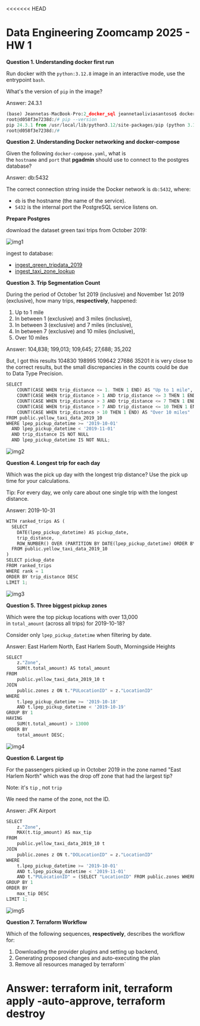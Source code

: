 <<<<<<< HEAD
# Data Engineering Zoomcamp 2025 - HW 1

**Question 1. Understanding docker first run**

Run docker with the `python:3.12.8` image in an interactive mode, use the entrypoint `bash`.

What's the version of `pip` in the image?

Answer: 24.3.1

```python
(base) Jeannetas-MacBook-Pro:2_docker_sql jeannetaoliviasantoso$ docker run -it --entrypoint bash python:3.12.8
root@d058f3e7238d:/# pip --version
pip 24.3.1 from /usr/local/lib/python3.12/site-packages/pip (python 3.12)
root@d058f3e7238d:/# 
```

**Question 2. Understanding Docker networking and docker-compose**

Given the following `docker-compose.yaml`, what is the `hostname` and `port` that **pgadmin** should use to connect to the postgres database?

Answer: db:5432

The correct connection string inside the Docker network is `db:5432`, where:

- `db` is the hostname (the name of the service).
- `5432` is the internal port the PostgreSQL service listens on.

**Prepare Postgres**

download the dataset green taxi trips from October 2019:

![img1](images/img1.png)

ingest to database:
- [ingest_green_tripdata_2019](notebooks/ingest_green_tripdata_2019.ipynb)
- [ingest_taxi_zone_lookup](notebooks/ingest_taxi_zone_lookup.ipynb)

**Question 3. Trip Segmentation Count**

During the period of October 1st 2019 (inclusive) and November 1st 2019 (exclusive), how many trips, **respectively**, happened:

1. Up to 1 mile
2. In between 1 (exclusive) and 3 miles (inclusive),
3. In between 3 (exclusive) and 7 miles (inclusive),
4. In between 7 (exclusive) and 10 miles (inclusive),
5. Over 10 miles

Answer:  104,838; 199,013; 109,645; 27,688; 35,202

But, I got this results
104830	198995	109642	27686	35201
it is very close to the correct results, but the small discrepancies in the counts could be due to Data Type Precision.

```python
SELECT
    COUNT(CASE WHEN trip_distance <= 1. THEN 1 END) AS "Up to 1 mile",
    COUNT(CASE WHEN trip_distance > 1 AND trip_distance <= 3 THEN 1 END) AS "Between 1 and 3 miles",
    COUNT(CASE WHEN trip_distance > 3 AND trip_distance <= 7 THEN 1 END) AS "Between 3 and 7 miles",
    COUNT(CASE WHEN trip_distance > 7 AND trip_distance <= 10 THEN 1 END) AS "Between 7 and 10 miles",
    COUNT(CASE WHEN trip_distance > 10 THEN 1 END) AS "Over 10 miles"
FROM public.yellow_taxi_data_2019_10
WHERE lpep_pickup_datetime >= '2019-10-01'
  AND lpep_pickup_datetime < '2019-11-01'
  AND trip_distance IS NOT NULL
  AND lpep_pickup_datetime IS NOT NULL;

```

![img2](images/img2.png)


**Question 4. Longest trip for each day**

Which was the pick up day with the longest trip distance? Use the pick up time for your calculations.

Tip: For every day, we only care about one single trip with the longest distance.

Answer:  2019-10-31

```python
WITH ranked_trips AS (
  SELECT
    DATE(lpep_pickup_datetime) AS pickup_date,
    trip_distance,
    ROW_NUMBER() OVER (PARTITION BY DATE(lpep_pickup_datetime) ORDER BY trip_distance DESC) AS rank
  FROM public.yellow_taxi_data_2019_10
)
SELECT pickup_date
FROM ranked_trips
WHERE rank = 1
ORDER BY trip_distance DESC
LIMIT 1;

```

![img3](images/img3.png)


**Question 5. Three biggest pickup zones**

Which were the top pickup locations with over 13,000 in `total_amount` (across all trips) for 2019-10-18?

Consider only `lpep_pickup_datetime` when filtering by date.

Answer:  East Harlem North, East Harlem South, Morningside Heights

```python
SELECT 
    z."Zone", 
    SUM(t.total_amount) AS total_amount
FROM 
    public.yellow_taxi_data_2019_10 t
JOIN 
    public.zones z ON t."PULocationID" = z."LocationID"
WHERE 
    t.lpep_pickup_datetime >= '2019-10-18' 
    AND t.lpep_pickup_datetime < '2019-10-19'
GROUP BY 1
HAVING 
    SUM(t.total_amount) > 13000
ORDER BY 
    total_amount DESC;

```

![img4](images/img4.png)


**Question 6. Largest tip**

For the passengers picked up in October 2019 in the zone named "East Harlem North" which was the drop off zone that had the largest tip?

Note: it's `tip` , not `trip`

We need the name of the zone, not the ID.

Answer:  JFK Airport

```python
SELECT 
    z."Zone", 
    MAX(t.tip_amount) AS max_tip
FROM 
    public.yellow_taxi_data_2019_10 t
JOIN 
    public.zones z ON t."DOLocationID" = z."LocationID"
WHERE 
    t.lpep_pickup_datetime >= '2019-10-01' 
    AND t.lpep_pickup_datetime < '2019-11-01'
    AND t."PULocationID" = (SELECT "LocationID" FROM public.zones WHERE "Zone" = 'East Harlem North')
GROUP BY 1
ORDER BY 
    max_tip DESC
LIMIT 1;

```

![img5](images/img5.png)


**Question 7. Terraform Workflow**

Which of the following sequences, **respectively**, describes the workflow for:

1. Downloading the provider plugins and setting up backend,
2. Generating proposed changes and auto-executing the plan
3. Remove all resources managed by terraform`

Answer:  terraform init, terraform apply -auto-approve, terraform destroy
=======